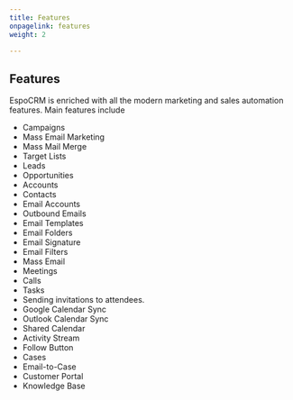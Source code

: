 ```yaml
---
title: Features
onpagelink: features
weight: 2

---
```


Features
--------

EspoCRM is enriched with all the modern marketing and sales automation features. Main features include

- Campaigns
- Mass Email Marketing
- Mass Mail Merge
- Target Lists
- Leads
- Opportunities
- Accounts
- Contacts
- Email Accounts
- Outbound Emails
- Email Templates
- Email Folders
- Email Signature
- Email Filters
- Mass Email
- Meetings
- Calls
- Tasks
- Sending invitations to attendees.
- Google Calendar Sync
- Outlook Calendar Sync
- Shared Calendar
- Activity Stream
- Follow Button
- Cases
- Email-to-Case
- Customer Portal
- Knowledge Base
 